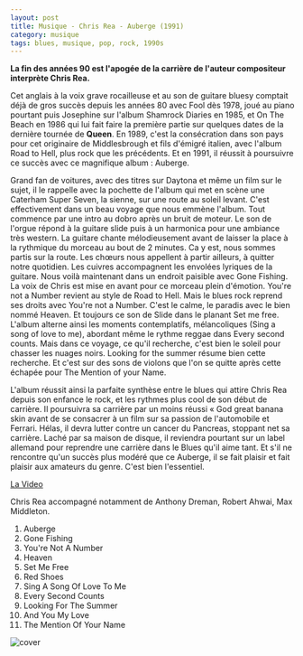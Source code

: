 ```yaml
---
layout: post
title: Musique - Chris Rea - Auberge (1991)
category: musique
tags: blues, musique, pop, rock, 1990s
---
```

**La fin des années 90 est l'apogée de la carrière de l'auteur compositeur interprète Chris Rea.**

Cet anglais à la voix grave rocailleuse et au son de guitare bluesy comptait déjà de gros succès depuis les années 80 avec Fool dès 1978, joué au piano pourtant puis Josephine sur l'album Shamrock Diaries en 1985, et On The Beach en 1986 qui lui fait faire la première partie sur quelques dates de la dernière tournée de **Queen**. En 1989, c'est la consécration dans son pays pour cet originaire de Middlesbrough et fils d'émigré italien, avec l'album Road to Hell, plus rock que les précédents. Et en 1991, il réussit à poursuivre ce succès avec ce magnifique album : Auberge.

Grand fan de voitures, avec des titres sur Daytona et même un film sur le sujet, il le rappelle avec la pochette de l'album qui met en scène une Caterham Super Seven, la sienne, sur une route au soleil levant. C'est effectivement dans un beau voyage que nous emmène l'album. Tout commence par une intro au dobro après un bruit de moteur. Le son de l'orgue répond à la guitare slide puis à un harmonica pour une ambiance très western. La guitare chante mélodieusement avant de laisser la place à la rythmique du morceau au bout de 2 minutes. Ca y est, nous sommes partis sur la route. Les chœurs nous appellent à partir ailleurs, à quitter notre quotidien. Les cuivres accompagnent les envolées lyriques de la guitare. Nous voilà maintenant dans un endroit paisible avec Gone Fishing. La voix de Chris est mise en avant pour ce morceau plein d'émotion. You're not a Number revient au style de Road to Hell. Mais le blues rock reprend ses droits avec You're not a Number. C'est le calme, le paradis avec le bien nommé Heaven. 
Et toujours ce son de Slide dans le planant Set me free. L'album alterne ainsi les moments contemplatifs, mélancoliques (Sing a song of love to me), abordant même le rythme reggae dans Every second counts. Mais dans ce voyage, ce qu'il recherche, c'est bien le soleil pour chasser les nuages noirs. Looking for the summer résume bien cette recherche. Et c'est sur des sons de violons que l'on se quitte après cette échapée pour The Mention of your Name.

L'album réussit ainsi la parfaite synthèse entre le blues qui attire Chris Rea depuis son enfance le rock, et les rythmes plus cool de son début de carrière. Il poursuivra sa carrière par un moins réussi « God great banana skin avant de se consacrer à un film sur sa passion de l'automobile et Ferrari. Hélas, il devra lutter contre un cancer du Pancreas, stoppant net sa carrière. Laché par sa maison de disque, il reviendra pourtant sur un label allemand pour reprendre une carrière dans le Blues qu'il aime tant. Et s'il ne rencontre qu'un succès plus modéré que ce Auberge, il se fait plaisir et fait plaisir aux amateurs du genre. C'est bien l'essentiel.

[La Video](https://www.youtube.com/watch?v=iuevw6218F0)

Chris Rea accompagné notamment de Anthony Dreman, Robert Ahwai, Max Middleton.

1. Auberge
2. Gone Fishing
3. You're Not A Number
4. Heaven 
5. Set Me Free
6. Red Shoes
7. Sing A Song Of Love To Me
8. Every Second Counts
9. Looking For The Summer
10. And You My Love
11. The Mention Of Your Name

![cover](href="http://cheziceman.files.wordpress.com/2010/09/reaauberge1.jpg)
